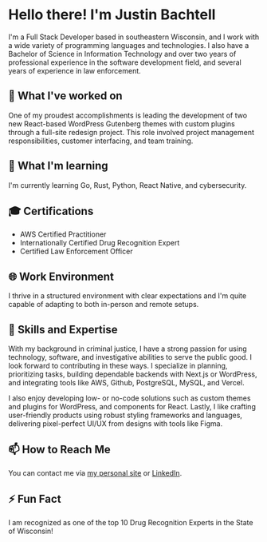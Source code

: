 # Hello there! I'm Justin Bachtell

I'm a Full Stack Developer based in southeastern Wisconsin, and I work with a wide variety of programming languages and technologies. I also have a Bachelor of Science in Information Technology and over two years of professional experience in the software development field, and several years of experience in law enforcement.

## 🔭 What I've worked on

One of my proudest accomplishments is leading the development of two new React-based WordPress Gutenberg themes with custom plugins through a full-site redesign project. This role involved project management responsibilities, customer interfacing, and team training.

## 🌱 What I'm learning

I'm currently learning Go, Rust, Python, React Native, and cybersecurity.

## 🎓 Certifications

- AWS Certified Practitioner
- Internationally Certified Drug Recognition Expert
- Certified Law Enforcement Officer

## 🌐 Work Environment

I thrive in a structured environment with clear expectations and I'm quite capable of adapting to both in-person and remote setups.

## 💼 Skills and Expertise

With my background in criminal justice, I have a strong passion for using technology, software, and investigative abilities to serve the public good. I look forward to contributing in these ways. I specialize in planning, prioritizing tasks, building dependable backends with Next.js or WordPress, and integrating tools like AWS, Github, PostgreSQL, MySQL, and Vercel.

I also enjoy developing low- or no-code solutions such as custom themes and plugins for WordPress, and components for React. Lastly, I like crafting user-friendly products using robust styling frameworks and languages, delivering pixel-perfect UI/UX from designs with tools like Figma.

## 📫 How to Reach Me

You can contact me via [my personal site](https://justinbachtell.com) or [LinkedIn](https://www.linkedin.com/in/justinbachtell/).

## ⚡ Fun Fact

I am recognized as one of the top 10 Drug Recognition Experts in the State of Wisconsin!
